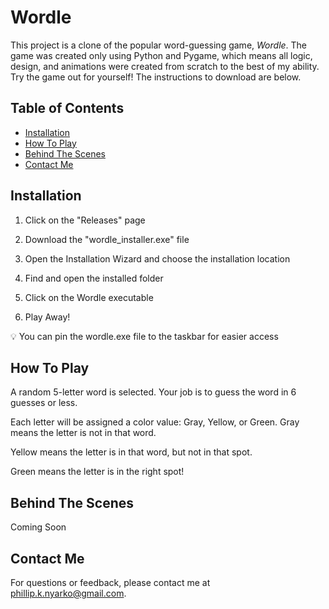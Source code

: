 # Wordle  

This project is a clone of the popular word-guessing game, _Wordle_. The game was created only using Python and Pygame, which means all logic, design, and animations were created from scratch to the best of my ability. Try the game out for yourself! The instructions to download are below.

## Table of Contents
- [Installation](#installation)
- [How To Play](#how-to-play)
- [Behind The Scenes](#behind-the-Scenes)
- [Contact Me](#contact-me)

## Installation

  1. Click on the "Releases" page

  3. Download the "wordle_installer.exe" file

  5. Open the Installation Wizard and choose the installation location

  7. Find and open the installed folder

  9. Click on the Wordle executable

  11. Play Away!


💡 You can pin the wordle.exe file to the taskbar for easier access

## How To Play
A random 5-letter word is selected. Your job is to guess the word in 6 guesses or less.
  
Each letter will be assigned a color value: Gray, Yellow, or Green.
  Gray means the letter is not in that word.

  Yellow means the letter is in that word, but not in that spot.

  Green means the letter is in the right spot!


## Behind The Scenes
Coming Soon

## Contact Me
For questions or feedback, please contact me at [phillip.k.nyarko@gmail.com](phillip.k.nyarko@gmail.com).
